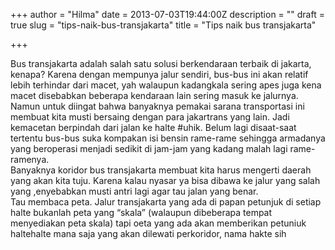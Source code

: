 +++
author = "Hilma"
date = 2013-07-03T19:44:00Z
description = ""
draft = true
slug = "tips-naik-bus-transjakarta"
title = "Tips naik bus transjakarta"

+++

Bus transjakarta adalah salah satu solusi berkendaraan terbaik di jakarta, kenapa? Karena dengan mempunya jalur sendiri, bus-bus ini akan relatif lebih terhindar dari macet, yah walaupun kadangkala sering apes juga kena macet disebabkan beberapa kendaraan lain sering masuk ke jalurnya.   
Namun untuk diingat bahwa banyaknya pemakai sarana transportasi ini membuat kita musti bersaing dengan para jakartrans yang lain. Jadi kemacetan berpindah dari jalan ke halte #uhik. Belum lagi disaat-saat tertentu bus-bus suka kompakan isi bensin rame-rame sehingga armadanya yang beroperasi menjadi sedikit di jam-jam yang kadang malah lagi rame-ramenya.   
Banyaknya koridor bus transjakarta membuat kita harus mengerti daerah yang akan kita tuju. Karena kalau nyasar ya bisa dibawa ke jalur yang salah yang ,enyebabkan musti antri lagi agar tau jalan yang benar.   
Tau membaca peta. Jalur transjakarta yang ada di papan petunjuk di setiap halte bukanlah peta yang “skala” (walaupun dibeberapa tempat menyediakan peta skala) tapi oeta yang ada akan memberikan petuniuk haltehalte mana saja yang akan dilewati perkoridor, nama hakte sih

